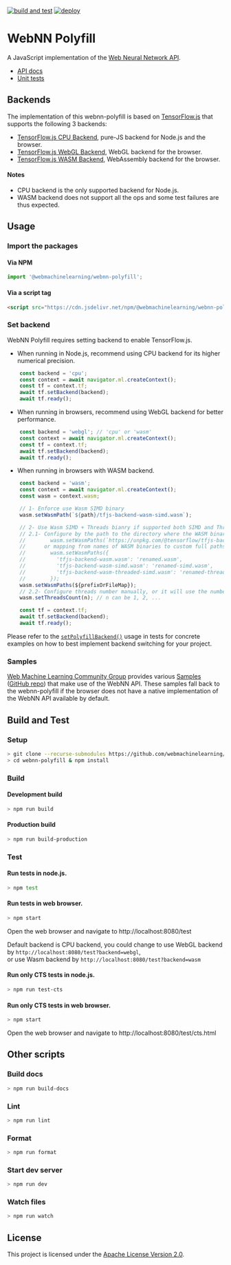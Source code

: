 [![build and test](https://github.com/webmachinelearning/webnn-polyfill/workflows/build%20and%20test/badge.svg)](https://github.com/webmachinelearning/webnn-polyfill/actions)
[![deploy](https://github.com/webmachinelearning/webnn-polyfill/workflows/deploy/badge.svg)](https://github.com/webmachinelearning/webnn-polyfill/actions)

# WebNN Polyfill

A JavaScript implementation of the [Web Neural Network API](https://webmachinelearning.github.io/webnn/).

* [API docs](https://webmachinelearning.github.io/webnn-polyfill/docs/)
* [Unit tests](https://webmachinelearning.github.io/webnn-polyfill/test/)

## Backends

The implementation of this webnn-polyfill is based on [TensorFlow.js](https://github.com/tensorflow/tfjs) that supports the following 3 backends:

* [TensorFlow.js CPU Backend](https://github.com/tensorflow/tfjs/blob/master/tfjs-backend-cpu), pure-JS backend for Node.js and the browser.
* [TensorFlow.js WebGL Backend](https://github.com/tensorflow/tfjs/blob/master/tfjs-backend-webgl), WebGL backend for the browser.
* [TensorFlow.js WASM Backend](https://github.com/tensorflow/tfjs/blob/master/tfjs-backend-wasm), WebAssembly backend for the browser.

#### Notes

* CPU backend is the only supported backend for Node.js.
* WASM backend does not support all the ops and some test failures are thus expected.

## Usage

### Import the packages

#### Via NPM

```js
import '@webmachinelearning/webnn-polyfill';
```

#### Via a script tag

```html
<script src="https://cdn.jsdelivr.net/npm/@webmachinelearning/webnn-polyfill/dist/webnn-polyfill.js"></script>
```

### Set backend

WebNN Polyfill requires setting backend to enable TensorFlow.js.

* When running in Node.js, recommend using CPU backend for its higher numerical precision.
```js
    const backend = 'cpu';
    const context = await navigator.ml.createContext();
    const tf = context.tf;
    await tf.setBackend(backend);
    await tf.ready();
```

* When running in browsers, recommend using WebGL backend for better performance.

```js
    const backend = 'webgl'; // 'cpu' or 'wasm'
    const context = await navigator.ml.createContext();
    const tf = context.tf;
    await tf.setBackend(backend);
    await tf.ready();
```

* When running in browsers with WASM backend.

```js
    const backend = 'wasm';
    const context = await navigator.ml.createContext();
    const wasm = context.wasm;

    // 1- Enforce use Wasm SIMD binary
    wasm.setWasmPath(`${path}/tfjs-backend-wasm-simd.wasm`);

    // 2- Use Wasm SIMD + Threads bianry if supported both SIMD and Threads
    // 2.1- Configure by the path to the directory where the WASM binaries are located
    //        wasm.setWasmPaths(`https://unpkg.com/@tensorflow/tfjs-backend-wasm@${tf.version_core}/dist/`);
    //      or mapping from names of WASM binaries to custom full paths specifying the locations of those binaries
    //        wasm.setWasmPaths({
    //          'tfjs-backend-wasm.wasm': 'renamed.wasm',
    //          'tfjs-backend-wasm-simd.wasm': 'renamed-simd.wasm',
    //          'tfjs-backend-wasm-threaded-simd.wasm': 'renamed-threaded-simd.wasm'
    //        });
    wasm.setWasmPaths(${prefixOrFileMap}); 
    // 2.2- Configure threads number manually, or it will use the number of logical CPU cores as the threads count by default
    wasm.setThreadsCount(n); // n can be 1, 2, ...

    const tf = context.tf;
    await tf.setBackend(backend);
    await tf.ready();
```

Please refer to the [`setPolyfillBackend()`](https://github.com/webmachinelearning/webnn-polyfill/search?q=setPolyfillBackend) usage in tests for concrete examples on how to best implement backend switching for your project.

### Samples

[Web Machine Learning Community Group](https://webmachinelearning.github.io/community/) provides various [Samples](https://webmachinelearning.github.io/webnn-samples-intro/) ([GitHub repo](https://github.com/webmachinelearning/webnn-samples)) that make use of the WebNN API. These samples fall back to the webnn-polyfill if the browser does not have a native implementation of the WebNN API available by default.

## Build and Test

### Setup

```sh
> git clone --recurse-submodules https://github.com/webmachinelearning/webnn-polyfill
> cd webnn-polyfill & npm install
```

### Build
#### Development build

```sh
> npm run build
```

#### Production build

```sh
> npm run build-production
```

### Test
#### Run tests in node.js.

```sh
> npm test
```

#### Run tests in web browser.

```sh
> npm start
```

Open the web browser and navigate to http://localhost:8080/test

Default backend is CPU backend, you could change to use WebGL backend by `http://localhost:8080/test?backend=webgl`,<br>
or use Wasm backend by `http://localhost:8080/test?backend=wasm`

#### Run only CTS tests in node.js.

```sh
> npm run test-cts
```

#### Run only CTS tests in web browser.

```sh
> npm start
```

Open the web browser and navigate to http://localhost:8080/test/cts.html

## Other scripts
### Build docs

```sh
> npm run build-docs
```

### Lint

```sh
> npm run lint
```

### Format

```sh
> npm run format
```

### Start dev server

```sh
> npm run dev
```

### Watch files

```sh
> npm run watch
```


## License

This project is licensed under the [Apache License Version 2.0](./LICENSE).
